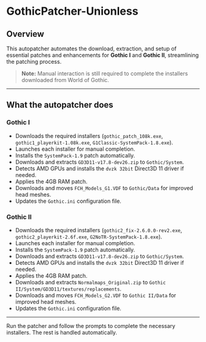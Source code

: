 # GothicPatcher-Unionless

## Overview

This autopatcher automates the download, extraction, and setup of essential patches and enhancements for **Gothic I** and **Gothic II**, streamlining the patching process.

> **Note:** Manual interaction is still required to complete the installers downloaded from World of Gothic.

---

## What the autopatcher does

### Gothic I

- Downloads the required installers (`gothic_patch_108k.exe`, `gothic1_playerkit-1.08k.exe`, `G1Classic-SystemPack-1.8.exe`).
- Launches each installer for manual completion.
- Installs the `SystemPack-1.9` patch automatically.
- Downloads and extracts `GD3D11-v17.8-dev26.zip` to `Gothic/System`.
- Detects AMD GPUs and installs the `dvzk 32bit` Direct3D 11 driver if needed.
- Applies the 4GB RAM patch.
- Downloads and moves `FCH_Models_G1.VDF` to `Gothic/Data` for improved head meshes.
- Updates the `Gothic.ini` configuration file.

### Gothic II

- Downloads the required installers (`gothic2_fix-2.6.0.0-rev2.exe`, `gothic2_playerkit-2.6f.exe`, `G2NoTR-SystemPack-1.8.exe`).
- Launches each installer for manual completion.
- Installs the `SystemPack-1.9` patch automatically.
- Downloads and extracts `GD3D11-v17.8-dev26.zip` to `Gothic/System`.
- Detects AMD GPUs and installs the `dvzk 32bit` Direct3D 11 driver if needed.
- Applies the 4GB RAM patch.
- Downloads and extracts `Normalmaps_Original.zip` to `Gothic II/System/GD3D11/textures/replacements`.
- Downloads and moves `FCH_Models_G2.VDF` to `Gothic II/Data` for improved head meshes.
- Updates the `Gothic.ini` configuration file.

---

Run the patcher and follow the prompts to complete the necessary installers. The rest is handled automatically.